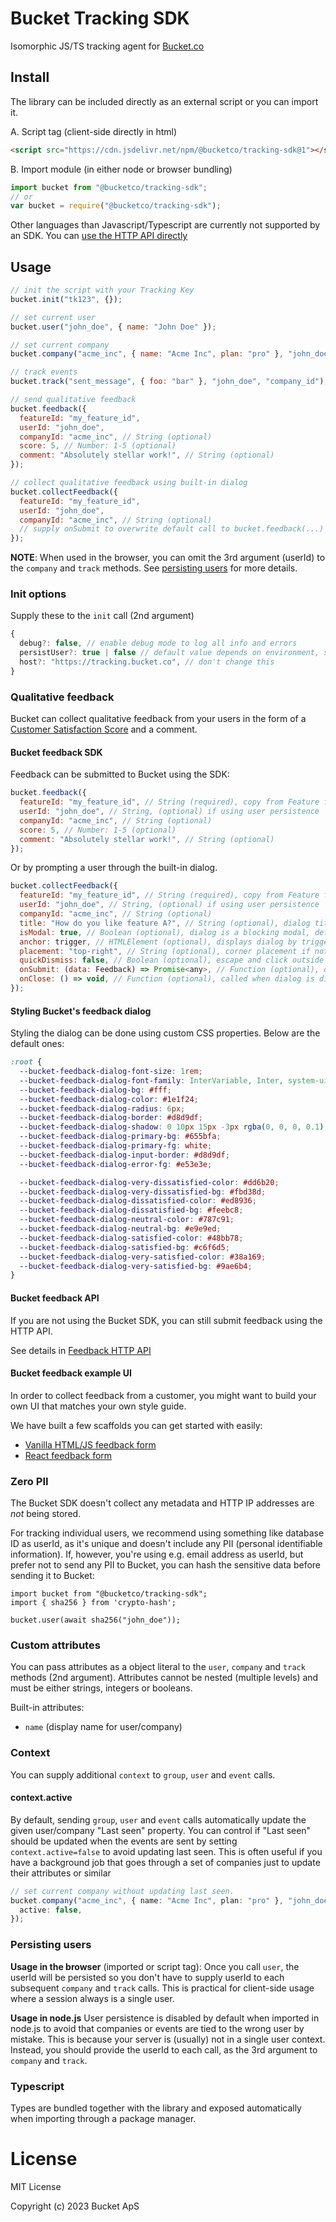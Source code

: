 # Bucket Tracking SDK

Isomorphic JS/TS tracking agent for [Bucket.co](https://bucket.co)

## Install

The library can be included directly as an external script or you can import it.

A. Script tag (client-side directly in html)

```html
<script src="https://cdn.jsdelivr.net/npm/@bucketco/tracking-sdk@1"></script>
```

B. Import module (in either node or browser bundling)

```js
import bucket from "@bucketco/tracking-sdk";
// or
var bucket = require("@bucketco/tracking-sdk");
```

Other languages than Javascript/Typescript are currently not supported by an SDK. You can [use the HTTP API directly](https://docs.bucket.co/reference/http-tracking-api)

## Usage

```js
// init the script with your Tracking Key
bucket.init("tk123", {});

// set current user
bucket.user("john_doe", { name: "John Doe" });

// set current company
bucket.company("acme_inc", { name: "Acme Inc", plan: "pro" }, "john_doe");

// track events
bucket.track("sent_message", { foo: "bar" }, "john_doe", "company_id");

// send qualitative feedback
bucket.feedback({
  featureId: "my_feature_id",
  userId: "john_doe",
  companyId: "acme_inc", // String (optional)
  score: 5, // Number: 1-5 (optional)
  comment: "Absolutely stellar work!", // String (optional)
});

// collect qualitative feedback using built-in dialog
bucket.collectFeedback({
  featureId: "my_feature_id",
  userId: "john_doe",
  companyId: "acme_inc", // String (optional)
  // supply onSubmit to overwrite default call to bucket.feedback(...)
});
```

**NOTE**: When used in the browser, you can omit the 3rd argument (userId) to the `company` and `track` methods. See [persisting users](#persisting-users) for more details.

### Init options

Supply these to the `init` call (2nd argument)

```ts
{
  debug?: false, // enable debug mode to log all info and errors
  persistUser?: true | false // default value depends on environment, see below under "persisting users"
  host?: "https://tracking.bucket.co", // don't change this
}
```

### Qualitative feedback

Bucket can collect qualitative feedback from your users in the form of a [Customer Satisfaction Score](https://en.wikipedia.org/wiki/Customer_satisfaction) and a comment.

#### Bucket feedback SDK

Feedback can be submitted to Bucket using the SDK:

```js
bucket.feedback({
  featureId: "my_feature_id", // String (required), copy from Feature feedback tab
  userId: "john_doe", // String, (optional) if using user persistence
  companyId: "acme_inc", // String (optional)
  score: 5, // Number: 1-5 (optional)
  comment: "Absolutely stellar work!", // String (optional)
});
```

Or by prompting a user through the built-in dialog.

```js
bucket.collectFeedback({
  featureId: "my_feature_id", // String (required), copy from Feature feedback tab
  userId: "john_doe", // String, (optional) if using user persistence
  companyId: "acme_inc", // String (optional)
  title: "How do you like feature A?", // String (optional), dialog title
  isModal: true, // Boolean (optional), dialog is a blocking modal, default false
  anchor: trigger, // HTMLElement (optional), displays dialog by trigger
  placement: "top-right", // String (optional), corner placement if not anchored
  quickDismiss: false, // Boolean (optional), escape and click outside to close, default true
  onSubmit: (data: Feedback) => Promise<any>, // Function (optional), override default submit function
  onClose: () => void, // Function (optional), called when dialog is dismissed
});
```

#### Styling Bucket's feedback dialog

Styling the dialog can be done using custom CSS properties. Below are the default ones:

```css
:root {
  --bucket-feedback-dialog-font-size: 1rem;
  --bucket-feedback-dialog-font-family: InterVariable, Inter, system-ui, Open Sans, sans-serif;
  --bucket-feedback-dialog-bg: #fff;
  --bucket-feedback-dialog-color: #1e1f24;
  --bucket-feedback-dialog-radius: 6px;
  --bucket-feedback-dialog-border: #d8d9df;
  --bucket-feedback-dialog-shadow: 0 10px 15px -3px rgba(0, 0, 0, 0.1), 0 4px 6px -2px rgba(0, 0, 0, 0.05);
  --bucket-feedback-dialog-primary-bg: #655bfa;
  --bucket-feedback-dialog-primary-fg: white;
  --bucket-feedback-dialog-input-border: #d8d9df;
  --bucket-feedback-dialog-error-fg: #e53e3e;

  --bucket-feedback-dialog-very-dissatisfied-color: #dd6b20;
  --bucket-feedback-dialog-very-dissatisfied-bg: #fbd38d;
  --bucket-feedback-dialog-dissatisfied-color: #ed8936;
  --bucket-feedback-dialog-dissatisfied-bg: #feebc8;
  --bucket-feedback-dialog-neutral-color: #787c91;
  --bucket-feedback-dialog-neutral-bg: #e9e9ed;
  --bucket-feedback-dialog-satisfied-color: #48bb78;
  --bucket-feedback-dialog-satisfied-bg: #c6f6d5;
  --bucket-feedback-dialog-very-satisfied-color: #38a169;
  --bucket-feedback-dialog-very-satisfied-bg: #9ae6b4;
}
```

#### Bucket feedback API

If you are not using the Bucket SDK, you can still submit feedback using the HTTP API.

See details in [Feedback HTTP API](https://docs.bucket.co/reference/http-tracking-api#feedback)

#### Bucket feedback example UI

In order to collect feedback from a customer, you might want to build your own UI that matches your own style guide.

We have built a few scaffolds you can get started with easily:

- [Vanilla HTML/JS feedback form](./example/feedback/feedback.html)
- [React feedback form](./example/feedback/Feedback.jsx)

### Zero PII

The Bucket SDK doesn't collect any metadata and HTTP IP addresses are _not_ being stored.

For tracking individual users, we recommend using something like database ID as userId, as it's unique and doesn't include any PII (personal identifiable information). If, however, you're using e.g. email address as userId, but prefer not to send any PII to Bucket, you can hash the sensitive data before sending it to Bucket:

```
import bucket from "@bucketco/tracking-sdk";
import { sha256 } from 'crypto-hash';

bucket.user(await sha256("john_doe"));
```

### Custom attributes

You can pass attributes as a object literal to the `user`, `company` and `track` methods (2nd argument).
Attributes cannot be nested (multiple levels) and must be either strings, integers or booleans.

Built-in attributes:

- `name` (display name for user/company)

### Context

You can supply additional `context` to `group`, `user` and `event` calls.

#### context.active

By default, sending `group`, `user` and `event` calls automatically update the given user/company "Last seen" property.
You can control if "Last seen" should be updated when the events are sent by setting `context.active=false` to avoid updating last seen.
This is often useful if you have a background job that goes through a set of companies just to update their attributes or similar

```typescript
// set current company without updating last seen.
bucket.company("acme_inc", { name: "Acme Inc", plan: "pro" }, "john_doe", {
  active: false,
});
```

### Persisting users

**Usage in the browser** (imported or script tag):
Once you call `user`, the userId will be persisted so you don't have to supply userId to each subsequent `company` and `track` calls.
This is practical for client-side usage where a session always is a single user.

**Usage in node.js**
User persistence is disabled by default when imported in node.js to avoid that companies or events are tied to the wrong user by mistake. This is because your server is (usually) not in a single user context.
Instead, you should provide the userId to each call, as the 3rd argument to `company` and `track`.

### Typescript

Types are bundled together with the library and exposed automatically when importing through a package manager.

# License

MIT License

Copyright (c) 2023 Bucket ApS
